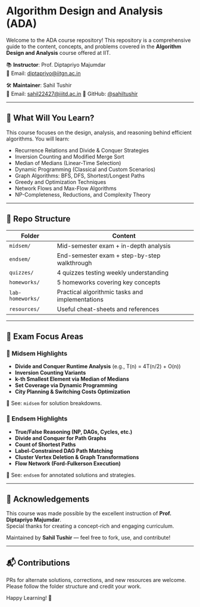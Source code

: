 # Algorithm Design and Analysis (ADA)

Welcome to the ADA course repository! This repository is a comprehensive guide to the content, concepts, and problems covered in the **Algorithm Design and Analysis** course offered at IIT.

📚 **Instructor**: Prof. Diptapriyo Majumdar  
📧 Email: diptapriyo@iitgn.ac.in  

🛠️ **Maintainer**: Sahil Tushir  
📧 Email: sahil22427@iiitd.ac.in 
🔗 GitHub: [@sahiltushir](https://github.com/sahilgittushir)

---

## 📌 What Will You Learn?

This course focuses on the design, analysis, and reasoning behind efficient algorithms. You will learn:

- Recurrence Relations and Divide & Conquer Strategies
- Inversion Counting and Modified Merge Sort
- Median of Medians (Linear-Time Selection)
- Dynamic Programming (Classical and Custom Scenarios)
- Graph Algorithms: BFS, DFS, Shortest/Longest Paths
- Greedy and Optimization Techniques
- Network Flows and Max-Flow Algorithms
- NP-Completeness, Reductions, and Complexity Theory

---

## 📂 Repo Structure

| Folder | Content |
|--------|---------|
| `midsem/` | Mid-semester exam + in-depth analysis |
| `endsem/` | End-semester exam + step-by-step walkthrough |
| `quizzes/` | 4 quizzes testing weekly understanding |
| `homeworks/` | 5 homeworks covering key concepts |
| `lab-homeworks/` | Practical algorithmic tasks and implementations |
| `resources/` | Useful cheat-sheets and references |

---

## 🧠 Exam Focus Areas

### 🧪 Midsem Highlights

- **Divide and Conquer Runtime Analysis** (e.g., T(n) = 4T(n/2) + O(n))
- **Inversion Counting Variants**
- **k-th Smallest Element via Median of Medians**
- **Set Coverage via Dynamic Programming**
- **City Planning & Switching Costs Optimization**

📄 See: `midsem` for solution breakdowns.

### 📘 Endsem Highlights

- **True/False Reasoning (NP, DAGs, Cycles, etc.)**
- **Divide and Conquer for Path Graphs**
- **Count of Shortest Paths**
- **Label-Constrained DAG Path Matching**
- **Cluster Vertex Deletion & Graph Transformations**
- **Flow Network (Ford-Fulkerson Execution)**

📄 See: `endsem` for annotated solutions and strategies.

---

## 🙏 Acknowledgements

This course was made possible by the excellent instruction of **Prof. Diptapriyo Majumdar**.  
Special thanks for creating a concept-rich and engaging curriculum.

Maintained by **Sahil Tushir** — feel free to fork, use, and contribute!

---

## 📬 Contributions

PRs for alternate solutions, corrections, and new resources are welcome. Please follow the folder structure and credit your work.

Happy Learning! 🚀
